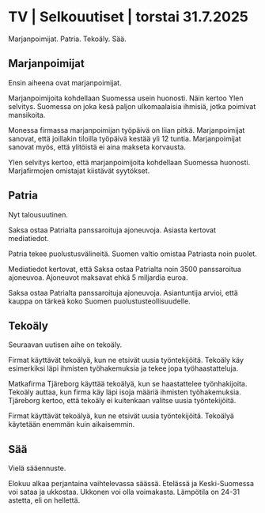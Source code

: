 # TV | Selkouutiset | torstai 31.7.2025

Marjanpoimijat. Patria. Tekoäly. Sää.

## Marjanpoimijat

Ensin aiheena ovat marjanpoimijat.

Marjanpoimijoita kohdellaan Suomessa usein huonosti. Näin kertoo Ylen selvitys. Suomessa on joka kesä paljon ulkomaalaisia ihmisiä, jotka poimivat mansikoita.

Monessa firmassa marjanpoimijan työpäivä on liian pitkä. Marjanpoimijat sanovat, että joillakin tiloilla työpäivä kestää yli 12 tuntia. Marjanpoimijat sanovat myös, että ylitöistä ei aina makseta korvausta.

Ylen selvitys kertoo, että marjanpoimijoita kohdellaan Suomessa huonosti. Marjafirmojen omistajat kiistävät syytökset.

## Patria

Nyt talousuutinen.

Saksa ostaa Patrialta panssaroituja ajoneuvoja. Asiasta kertovat mediatiedot.

Patria tekee puolustusvälineitä. Suomen valtio omistaa Patriasta noin puolet.

Mediatiedot kertovat, että Saksa ostaa Patrialta noin 3500 panssaroitua ajoneuvoa. Ajoneuvot maksavat ehkä 5 miljardia euroa.

Saksa ostaa Patrialta panssaroituja ajoneuvoja. Asiantuntija arvioi, että kauppa on tärkeä koko Suomen puolustusteollisuudelle.

## Tekoäly

Seuraavan uutisen aihe on tekoäly.

Firmat käyttävät tekoälyä, kun ne etsivät uusia työntekijöitä. Tekoäly käy esimerkiksi läpi ihmisten työhakemuksia ja tekee jopa työhaastatteluja.

Matkafirma Tjäreborg käyttää tekoälyä, kun se haastattelee työnhakijoita. Tekoäly auttaa, kun firma käy läpi isoja määriä ihmisten työhakemuksia. Tjäreborg kertoo, että tekoäly ei kuitenkaan valitse uusia työntekijöitä.

Firmat käyttävät tekoälyä, kun ne etsivät uusia työntekijöitä. Tekoälyä käytetään enemmän kuin aikaisemmin.

## Sää

Vielä sääennuste.

Elokuu alkaa perjantaina vaihtelevassa säässä. Etelässä ja Keski-Suomessa voi sataa ja ukkostaa. Ukkonen voi olla voimakasta. Lämpötila on 24-31 astetta, eli on hellettä.
